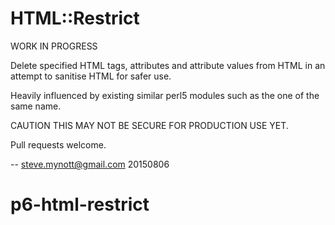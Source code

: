 HTML::Restrict
==============

WORK IN PROGRESS

Delete specified HTML tags, attributes and attribute values from HTML in an
attempt to sanitise HTML for safer use.

Heavily influenced by existing similar perl5 modules such as the one of the
same name.

CAUTION THIS MAY NOT BE SECURE FOR PRODUCTION USE YET.

Pull requests welcome.

-- steve.mynott@gmail.com 20150806

# p6-html-restrict
